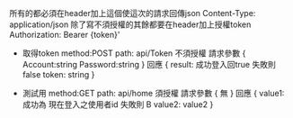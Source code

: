 所有的都必須在header加上這個使這次的請求回傳json
Content-Type: application/json
除了寫不須授權的其餘都要在header加上授權token
Authorization: Bearer {token}' 


* 取得token
method:POST
path: api/Token
不須授權
請求參數
{
  Account:string
  Password:string
}
回應
{
  result: 成功登入回true 失敗則false
  token: string
}

* 測試用
method:GET
path: api/home
須授權
請求參數
{
無
}
回應
{
 value1: 成功為 現在登入之使用者id 失敗則 B
 value2: value2
}

